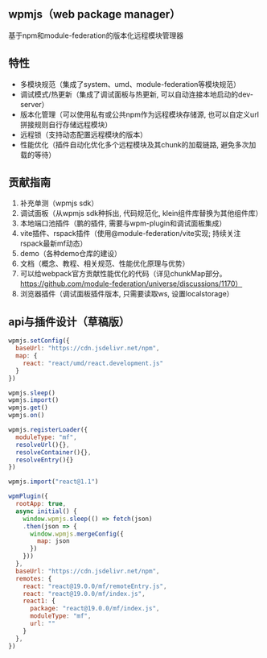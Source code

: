 ## wpmjs（web package manager）

基于npm和module-federation的版本化远程模块管理器

## 特性
* 多模块规范（集成了system、umd、module-federation等模块规范）
* 调试模式/热更新（集成了调试面板与热更新, 可以自动连接本地启动的dev-server）
* 版本化管理（可以使用私有或公共npm作为远程模块存储源, 也可以自定义url拼接规则自行存储远程模块）
* 远程锁（支持动态配置远程模块的版本）
* 性能优化（插件自动化优化多个远程模块及其chunk的加载链路, 避免多次加载的等待）



## 贡献指南
1. 补充单测（wpmjs sdk）
2. 调试面板（从wpmjs sdk种拆出, 代码规范化, klein组件库替换为其他组件库）
3. 本地端口池插件（鹏的插件, 需要与wpm-plugin和调试面板集成）
4. vite插件、rspack插件（使用@module-federation/vite实现; 持续关注rspack最新mf动态）
5. demo（各种demo仓库的建设）
6. 文档（概念、教程、相关规范、性能优化原理与优势）
7. 可以给webpack官方贡献性能优化的代码（详见chunkMap部分。https://github.com/module-federation/universe/discussions/1170）
8. 浏览器插件（调试面板插件版本, 只需要读取ws, 设置localstorage）





## api与插件设计（草稿版）

``` js
wpmjs.setConfig({
  baseUrl: "https://cdn.jsdelivr.net/npm",
  map: {
    react: "react/umd/react.development.js"
  }
})

wpmjs.sleep()
wpmjs.import()
wpmjs.get()
wpmjs.on()

wpmjs.registerLoader({
  moduleType: "mf",
  resolveUrl(){},
  resolveContainer(){},
  resolveEntry(){}
})

wpmjs.import("react@1.1")

wpmPlugin({
  rootApp: true,
  async initial() {
    window.wpmjs.sleep(() => fetch(json)
    .then(json => {
      window.wpmjs.mergeConfig({
        map: json
      })
    }))
  },
  baseUrl: "https://cdn.jsdelivr.net/npm",
  remotes: {
    react: "react@19.0.0/mf/remoteEntry.js",
    react: "react@19.0.0/mf/index.js",
    react1: {
      package: "react@19.0.0/mf/index.js",
      moduleType: "mf",
      url: ""
    }
  },
})
```